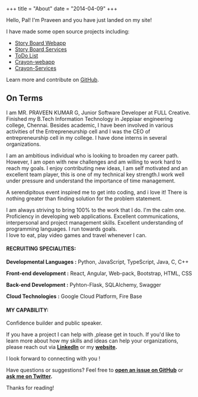 +++
title = "About"
date = "2014-04-09"
+++

Hello, Pal!
I'm Praveen and you have just landed on my site!

I have made some open source projects including:

* [Story Board Webapp](https://github.com/praveenpkg8/webapp_storyboard)
* [Story Board Services](https://github.com/praveenpkg8/full_service)
* [ToDo List](https://github.com/praveenpkg8/todolist)
* [Crayon-webapp](https://github.com/praveenpkg8/crayon-webapp)
* [Crayon-Services](https://github.com/praveenpkg8/crayond_backend)

Learn more and contribute on [GitHub](https://github.com/praveenpkg8).

## On Terms

I am MR. PRAVEEN KUMAR G, Junior Software Developer at FULL Creative. Finished my B.Tech Information Technology in Jeppiaar engineering college, Chennai. Besides academic, I have been involved in various activities of the Entrepreneurship cell and I was the CEO of entrepreneurship cell in my college. I have done interns in several organizations. 

I am an ambitious individual who is looking to broaden my career path. However, I am open with new challenges and am willing to work hard to reach my goals. I enjoy contributing new ideas, I am self motivated and an excellent team player, this is one of my technical key strength.I work well under pressure and understand the importance of time management.

A serendipitous event inspired me to get into coding, and i love it! There is nothing greater than finding solution for the problem statement.

I am always striving to bring 100% to the work that I do.
I'm the calm one.
Proficiency in developing web applications.
Excellent communications, interpersonal and project management skills.
Excellent understanding of programming languages.
I run towards goals.  
I love to eat, play video games and travel whenever I can.

#### RECRUITING SPECIALITIES:
   __Developmental Languages  :__ Python, JavaScript, TypeScript, Java, C, C++

   __Front-end development :__ React, Angular, Web-pack, Bootstrap, HTML, CSS

   __Back-end Development :__ Pyhton-Flask, SQLAlchemy, Swagger

   __Cloud Technologies :__ Google Cloud Platform, Fire Base

#### MY CAPABILITY:
   Confidence builder and public speaker.

If you have a project I can help with ,please get in touch.
If you'd like to learn more about how my skills and ideas can help your organizations, please reach out via __[LinkedIn](https://www.linkedin.com/in/praveenpkg8/)__ or my __[website](thepraveenpkg.firebaseapp.com).__

I look forward to connecting with you !

Have questions or suggestions? Feel free to __[open an issue on GitHub](https://github.com/praveenpkg8)__ or __[ask me on Twitter](https://twitter.com/praveenpkg8).__

Thanks for reading!
